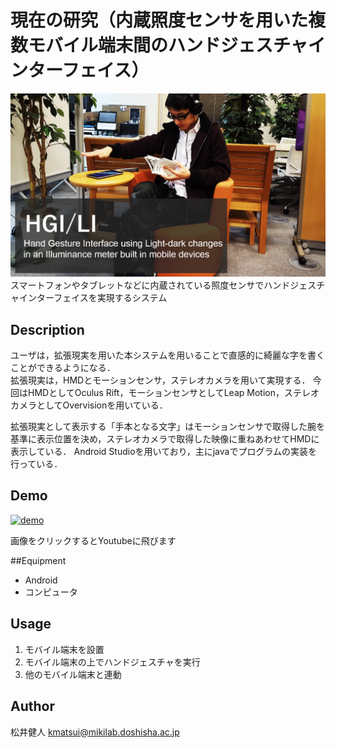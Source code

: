 現在の研究（内蔵照度センサを用いた複数モバイル端末間のハンドジェスチャインターフェイス）
====

![logo](https://github.com/kentx422/Resource/blob/master/img/hgili.png)
スマートフォンやタブレットなどに内蔵されている照度センサでハンドジェスチャインターフェイスを実現するシステム

## Description

ユーザは，拡張現実を用いた本システムを用いることで直感的に綺麗な字を書くことができるようになる．   
拡張現実は，HMDとモーションセンサ，ステレオカメラを用いて実現する． 
今回はHMDとしてOculus Rift，モーションセンサとしてLeap Motion，ステレオカメラとしてOvervisionを用いている．
  
拡張現実として表示する「手本となる文字」はモーションセンサで取得した腕を基準に表示位置を決め，ステレオカメラで取得した映像に重ねあわせてHMDに表示している．
Android Studioを用いており，主にjavaでプログラムの実装を行っている．

## Demo

[![demo](http://img.youtube.com/vi/B5FtMjj4ZDs/0.jpg)](https://www.youtube.com/watch?v=B5FtMjj4ZDs)

画像をクリックするとYoutubeに飛びます

##Equipment

* Android
* コンピュータ  

## Usage

1. モバイル端末を設置
2. モバイル端末の上でハンドジェスチャを実行
3. 他のモバイル端末と連動

## Author

松井健人
<kmatsui@mikilab.doshisha.ac.jp>

